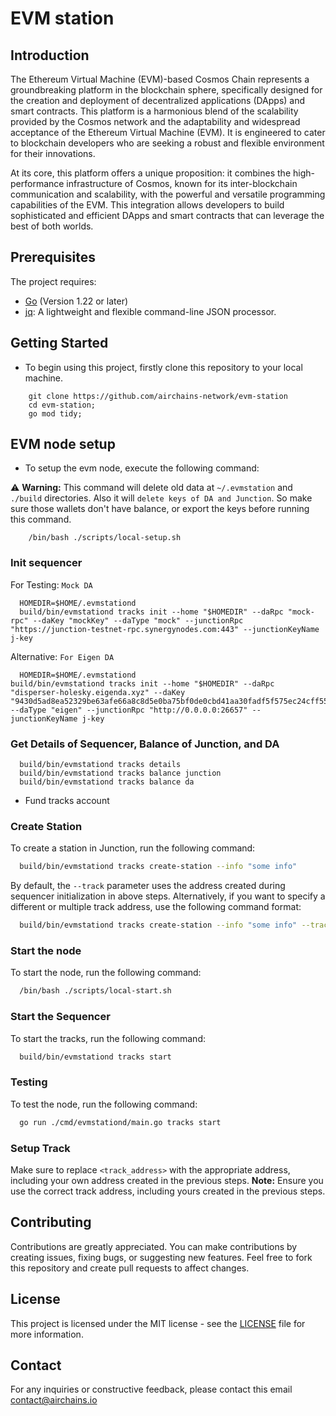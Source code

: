 # EVM station

## Introduction

The Ethereum Virtual Machine (EVM)-based Cosmos Chain represents a groundbreaking platform in the blockchain sphere, specifically designed for the creation and deployment of decentralized applications (DApps) and smart contracts. This platform is a harmonious blend of the scalability provided by the Cosmos network and the adaptability and widespread acceptance of the Ethereum Virtual Machine (EVM). It is engineered to cater to blockchain developers who are seeking a robust and flexible environment for their innovations.

At its core, this platform offers a unique proposition: it combines the high-performance infrastructure of Cosmos, known for its inter-blockchain communication and scalability, with the powerful and versatile programming capabilities of the EVM. This integration allows developers to build sophisticated and efficient DApps and smart contracts that can leverage the best of both worlds.


## Prerequisites
The project requires:

- [Go](https://golang.org/dl/) (Version 1.22 or later)
- [jq](https://stedolan.github.io/jq/download/): A lightweight and flexible command-line JSON processor.

## Getting Started
- To begin using this project, firstly clone this repository to your local machine. 
```shell
    git clone https://github.com/airchains-network/evm-station
    cd evm-station;
    go mod tidy;
```

## EVM node setup
- To setup the evm node, execute the following command:

⚠️ **Warning:**
This command will delete old data at `~/.evmstation` and `./build` directories. Also it will `delete keys of DA and Junction`. So make sure those wallets don't have balance, or export the keys before running this command.
```shell
    /bin/bash ./scripts/local-setup.sh
```

### Init sequencer
For Testing: `Mock DA`
```shell
  HOMEDIR=$HOME/.evmstationd
  build/bin/evmstationd tracks init --home "$HOMEDIR" --daRpc "mock-rpc" --daKey "mockKey" --daType "mock" --junctionRpc "https://junction-testnet-rpc.synergynodes.com:443" --junctionKeyName j-key
```
Alternative: `For Eigen DA`
```shell 
  HOMEDIR=$HOME/.evmstationd
build/bin/evmstationd tracks init --home "$HOMEDIR" --daRpc "disperser-holesky.eigenda.xyz" --daKey "9430d5ad8ea52329be63afe66a8c8d5e0ba75bf0de0cbd41aa30fadf5f575ec24cff557777e20a0578ec4fedc66274c37fe5d25ed4c4a09cb73b1ddc15349bb4" --daType "eigen" --junctionRpc "http://0.0.0.0:26657" --junctionKeyName j-key
```

### Get Details of Sequencer, Balance of Junction, and DA
```shell
  build/bin/evmstationd tracks details
  build/bin/evmstationd tracks balance junction
  build/bin/evmstationd tracks balance da
```
- Fund tracks account 

### Create Station
To create a station in Junction, run the following command:
```bash
  build/bin/evmstationd tracks create-station --info "some info"
```
By default, the `--track` parameter uses the address created during sequencer initialization in above steps.
Alternatively, if you want to specify a different or multiple track address, use the following command format:
```bash
  build/bin/evmstationd tracks create-station --info "some info" --tracks ["<track_address-1>","<track_address-2>"]
```

### Start the node
To start the node, run the following command:
```bash
  /bin/bash ./scripts/local-start.sh
```

### Start the Sequencer 
To start the tracks, run the following command:
```bash
  build/bin/evmstationd tracks start
```
### Testing 
To test the node, run the following command:
```bash
  go run ./cmd/evmstationd/main.go tracks start
```
### Setup Track


Make sure to replace `<track_address>` with the appropriate address, including your own address created in the previous steps.
**Note:** Ensure you use the correct track address, including yours created in the previous steps.

## Contributing
Contributions are greatly appreciated. You can make contributions by creating issues, fixing bugs, or suggesting new features. Feel free to fork this repository and create pull requests to affect changes.

## License
This project is licensed under the MIT license - see the [LICENSE](LICENSE) file for more information.

## Contact
For any inquiries or constructive feedback, please contact this email contact@airchains.io